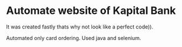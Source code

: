 # Automate website of Kapital Bank

It was created fastly thats why not look like a perfect code)).

Automated only card ordering.
Used java and selenium.
